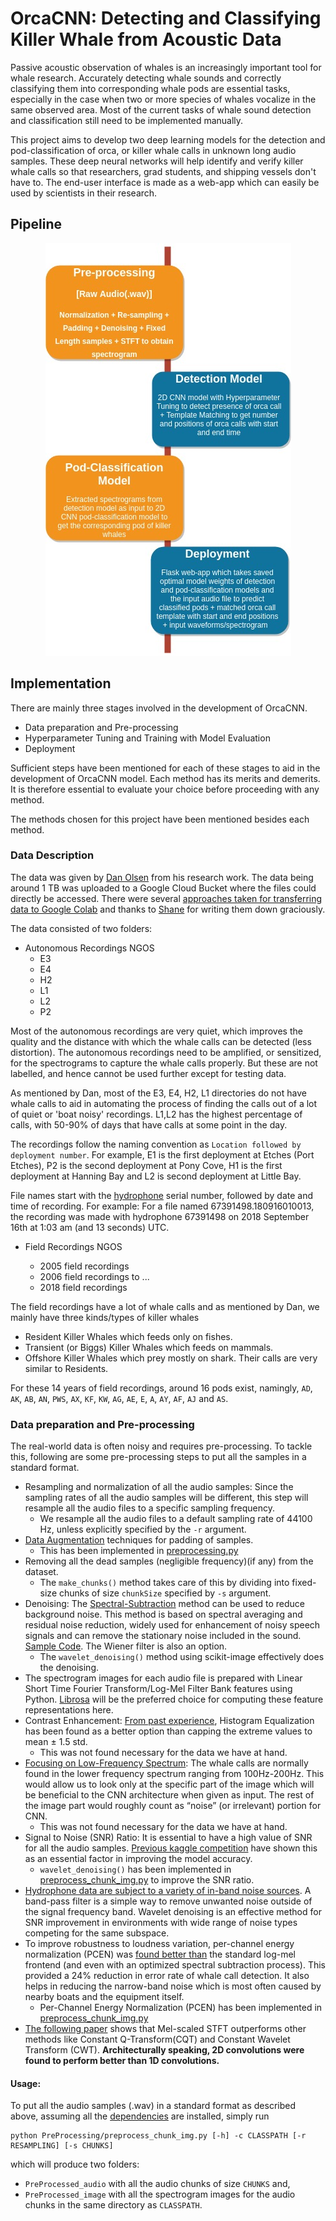 # OrcaCNN: Detecting and Classifying Killer Whale from Acoustic Data

Passive acoustic observation of whales is an increasingly important tool for whale research. Accurately detecting whale sounds and correctly classifying them into corresponding whale pods are essential tasks, especially in the case when two or more species of whales vocalize in the same observed area. Most of the current tasks of whale sound detection and classification still need to be implemented manually.

This project aims to develop two deep learning models for the detection and pod-classification of orca, or killer whale calls in unknown long audio samples. These deep neural networks will help identify and verify killer whale calls so that researchers, grad students, and shipping vessels don't have to. The end-user interface is made as a web-app which can easily be used by scientists in their research.

## Pipeline

<p align = "center">
<img src = assets/pipeline.jpg>
</p>

## Implementation

There are mainly three stages involved in the development of OrcaCNN.

- Data preparation and Pre-processing
- Hyperparameter Tuning and Training with Model Evaluation
- Deployment

Sufficient steps have been mentioned for each of these stages to aid in the development of OrcaCNN model. Each method has its merits and demerits. It is therefore essential to evaluate your choice before proceeding with any method.

The methods chosen for this project have been mentioned besides each method.

### Data Description

The data was given by [Dan Olsen](https://www.zegrahm.com/field-leaders/dan-olsen) from his research work. The data being around 1 TB was uploaded to a Google Cloud Bucket where the files could directly be accessed. There were several [approaches taken for transferring data to Google Colab](https://github.com/axiom-data-science/OrcaCNN/wiki/Transferring-data#approaches-taken-for-transferring-data-to-google-and-making-it-available-in-colab) and thanks to [Shane](https://github.com/shane-axiom) for writing them down graciously.

The data consisted of two folders:

- Autonomous Recordings NGOS
  - E3
  - E4
  - H2
  - L1
  - L2
  - P2

Most of the autonomous recordings are very quiet, which improves the quality and the distance with which the whale calls can be detected (less distortion). The autonomous recordings need to be amplified, or sensitized, for the spectrograms to capture the whale calls properly. But these are not labelled, and hence cannot be used further except for testing data.

As mentioned by Dan, most of the E3, E4, H2, L1 directories do not have whale calls to aid in automating the process of finding the calls out of a lot of quiet or 'boat noisy' recordings. L1,L2 has the highest percentage of calls, with 50-90% of days that have calls at some point in the day.

The recordings follow the naming convention as `Location followed by deployment number`. For example,
E1 is the first deployment at Etches (Port Etches), P2 is the second deployment at Pony Cove, H1 is the first deployment at Hanning Bay and L2 is second deployment at Little Bay.

File names start with the [hydrophone](https://en.wikipedia.org/wiki/Hydrophone) serial number, followed by date and time of recording. For example: For a file named 67391498.180916010013, the recording was made with hydrophone 67391498 on 2018 September 16th at 1:03 am (and 13 seconds) UTC.

- Field Recordings NGOS

  - 2005 field recordings
  - 2006 field recordings
  to ...
  - 2018 field recordings

The field recordings have a lot of whale calls and as mentioned by Dan, we mainly have three kinds/types of killer whales

- Resident Killer Whales which feeds only on fishes. 
- Transient (or Biggs) Killer Whales which feeds on mammals.
- Offshore Killer Whales which prey mostly on shark. Their calls are very similar to Residents.

For these 14 years of field recordings, around 16 pods exist, namingly, `AD`, `AK`, `AB`, `AN`, `PWS`, `AX`, `KF`, `KW`, `AG`, `AE`, `E`, `A`, `AY`, `AF`, `AJ` and `AS`.

### Data preparation and Pre-processing

The real-world data is often noisy and requires pre-processing. To tackle this, following are some pre-processing steps to put all the samples in a standard format.

- Resampling and normalization of all the audio samples: Since the
sampling rates of all the audio samples will be different, this step will
resample all the audio files to a specific sampling frequency.
  - We resample all the audio files to a default sampling rate of 44100 Hz, unless explicitly specified by the `-r` argument.
- [Data Augmentation](https://medium.com/@alibugra/audio-data-augmentation-f26d716eee66) techniques for padding of samples.
  - This has been implemented in [preprocessing.py](https://github.com/axiom-data-science/OrcaCNN/blob/master/PreProcessing/preprocessing.py)
- Removing all the dead samples (negligible frequency)(if any) from the
dataset.
  - The `make_chunks()` method takes care of this by dividing into fixed-size chunks of size `chunkSize` specified by `-s` argument.
- Denoising: The [Spectral-Subtraction](https://doi.org/10.1109/TASSP.1979.1163209) method can be used to reduce background
noise. This method is based on spectral averaging and residual
noise reduction, widely used for enhancement of noisy speech
signals and can remove the stationary noise included in the sound.
[Sample Code](https://github.com/tracek/Ornithokrites/blob/master/noise_subtraction.py). The Wiener filter is also an option.
  - The `wavelet_denoising()` method using scikit-image effectively does the denoising.
- The spectrogram images for each audio file is prepared with Linear Short Time Fourier
Transform/Log-Mel Filter Bank features using Python. [Librosa](https://librosa.github.io/librosa/index.html) will be the
preferred choice for computing these feature representations here.
- Contrast Enhancement: [From past experience](https://github.com/jaimeps/whale-sound-classification/blob/master/7_additional_feature_design/Alternative_image_preprocessing.ipynb), Histogram Equalization
has been found as a better option than capping the extreme values to
mean ± 1.5 std.
  - This was not found necessary for the data we have at hand.
- [Focusing on Low-Frequency Spectrum](https://github.com/jaimeps/whale-sound-classification/blob/master/4_image_preprocessing_and_template_extraction_tutorial/Tutorial_image_preprocessing.ipynb): The whale calls are normally
found in the lower frequency spectrum ranging from 100Hz-200Hz.
This would allow us to look only at the specific part of the image which
will be beneficial to the CNN architecture when given as input. The
rest of the image part would roughly count as “noise” (or irrelevant)
portion for CNN.
  - This was not found necessary for the data we have at hand.
- Signal to Noise (SNR) Ratio: It is essential to have a high value of SNR for
all the audio samples. [Previous kaggle competition](http://blog.kaggle.com/2013/05/06/summary-of-the-whale-detection-competition/) have shown this as an essential factor in improving the model accuracy.
  - `wavelet_denoising()` has been implemented in [preprocess_chunk_img.py](https://github.com/axiom-data-science/OrcaCNN/blob/master/PreProcessing/preprocess_chunk_img.py) to improve the SNR ratio.
- [Hydrophone data are subject to a variety of in-band noise sources](https://asa.scitation.org/doi/am-pdf/10.1121/1.5054911?class=chorus+notVisible). A
band-pass filter is a simple way to remove unwanted noise outside of
the signal frequency band. Wavelet denoising is an effective method
for SNR improvement in environments with wide range of noise types
competing for the same subspace.
- To improve robustness to loudness variation, per-channel energy
normalization (PCEN) was [found better than](https://storage.googleapis.com/pub-tools-public-publication-data/pdf/8a75d472dc7286653a5245a80a7603a1db308af0.pdf) the standard log-mel
frontend (and even with an optimized spectral subtraction process).
This provided a 24% reduction in error rate of whale call detection. It
also helps in reducing the narrow-band noise which is most often
caused by nearby boats and the equipment itself.
  - Per-Channel Energy Normalization (PCEN) has been implemented in [preprocess_chunk_img.py](https://github.com/axiom-data-science/OrcaCNN/blob/master/PreProcessing/preprocess_chunk_img.py)
- [The following paper](https://arxiv.org/pdf/1706.07156.pdf) shows that Mel-scaled STFT outperforms other methods like
Constant Q-Transform(CQT) and Constant Wavelet Transform (CWT).
**Architecturally speaking, 2D convolutions were found to perform better than
1D convolutions.**

#### Usage:
To put all the audio samples (.wav) in a standard format as described above, assuming all the [dependencies](https://github.com/axiom-data-science/OrcaCNN/blob/master/requirements.txt) are installed, simply run

```
python PreProcessing/preprocess_chunk_img.py [-h] -c CLASSPATH [-r RESAMPLING] [-s CHUNKS]
```
which will produce two folders:
- `PreProcessed_audio` with all the audio chunks of size `CHUNKS` and,
- `PreProcessed_image` with all the spectrogram images for the audio chunks in the same directory as `CLASSPATH`.